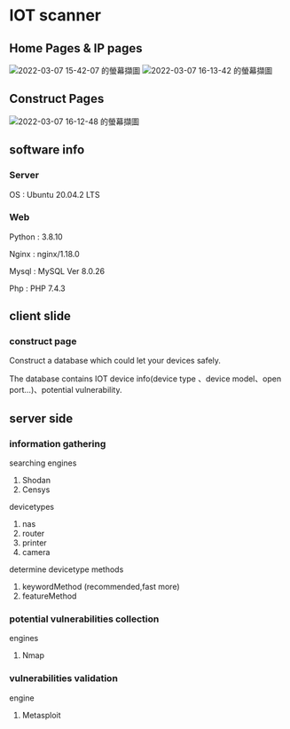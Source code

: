 # IOT scanner
## Home Pages & IP pages
![2022-03-07 15-42-07 的螢幕擷圖](https://user-images.githubusercontent.com/46972327/156988655-9a62abe3-8ece-40e6-a63f-7d7993f6932e.png)
![2022-03-07 16-13-42 的螢幕擷圖](https://user-images.githubusercontent.com/46972327/156992879-7a07b3a9-65b8-4a2c-ad81-546bc1a54728.png)

## Construct Pages
![2022-03-07 16-12-48 的螢幕擷圖](https://user-images.githubusercontent.com/46972327/156992765-22d94db6-3e97-4021-9a56-68b2be0f11c8.png)



## software info
### Server
OS : Ubuntu 20.04.2 LTS

### Web
Python : 3.8.10

Nginx : nginx/1.18.0

Mysql :  MySQL Ver 8.0.26

Php : PHP 7.4.3

## client slide
### construct page
Construct a database which could let your devices safely.

The database contains IOT device info(device type 、device model、open port...)、potential vulnerability.

## server side
### information gathering
searching engines
1. Shodan
2. Censys

devicetypes
1. nas
2. router
3. printer
4. camera

determine devicetype methods
1. keywordMethod (recommended,fast more)
2. featureMethod

### potential vulnerabilities collection
engines
1. Nmap

### vulnerabilities validation
engine
1. Metasploit


